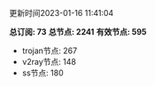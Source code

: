 更新时间2023-01-16 11:41:04

**总订阅: 73**
**总节点: 2241**
**有效节点: 595**
- trojan节点: 267
- v2ray节点: 148
- ss节点: 180
